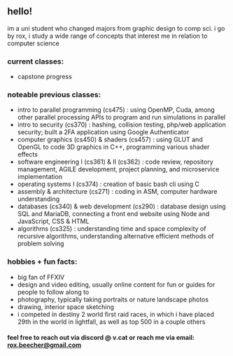 ## hello!

im a uni student who changed majors from graphic design to comp sci.
i go by rox, i study a wide range of concepts that interest me in relation to computer science

### current classes:
- capstone progress

### noteable previous classes:
- intro to parallel programming (cs475) : using OpenMP, Cuda, among other parallel processing APIs to program and run simulations in parallel
- intro to security (cs370) : hashing, collision testing, php/web application security; built a 2FA application using Google Authenticator
- computer graphics (cs450) & shaders (cs457) : using GLUT and OpenGL to code 3D graphics in C++, programming various shader effects
- software engineering I (cs361) & II (cs362) : code review, repository management, AGILE development, project planning, and microservice implementation
- operating systems I (cs374) : creation of basic bash cli using C
- assembly & architecture (cs271) : coding in ASM, computer hardware understanding
- databases (cs340) & web development (cs290) : database design using SQL and MariaDB, connecting a front end website using Node and JavaScript, CSS & HTML
- algorithms (cs325) : understanding time and space complexity of recursive algorithms, understanding alternative efficient methods of problem solving

### hobbies + fun facts:
- big fan of FFXIV
- design and video editing, usually online content for fun or guides for people to follow along to
- photography, typically taking portraits or nature landscape photos
- drawing, interior space sketching
- i competed in destiny 2 world first raid races, in which i have placed 29th in the world in lightfall, as well as top 500 in a couple others

#### feel free to reach out via discord @ v.cat or reach me via email: rox.beecher@gmail.com
